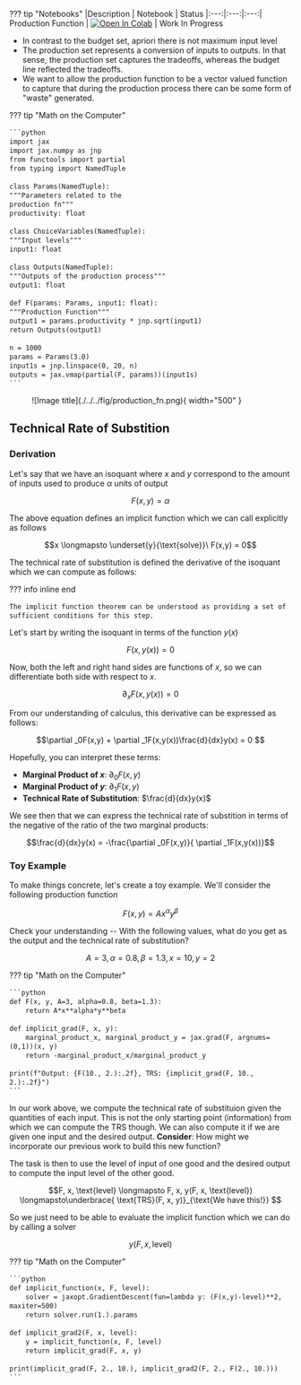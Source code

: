 ??? tip "Notebooks"
    |Description | Notebook | Status 
    |:---:|:---:|:---:|
    Production Function | <a href="https://colab.research.google.com/github/pharringtonp19/mecon/blob/main/notebooks/production_function.ipynb" target="_parent"><img src="https://colab.research.google.com/assets/colab-badge.svg" alt="Open In Colab"/></a> | Work In Progress



- In contrast to the budget set, apriori there is not maximum input level 
- The production set represents a conversion of inputs to outputs. In that sense, the production set captures the tradeoffs, whereas the budget line reflected the tradeoffs. 
- We want to allow the production function to be a vector valued function to capture that during the production process there can be some form of "waste" generated.

??? tip "Math on the Computer"

    ```python 
    import jax
    import jax.numpy as jnp 
    from functools import partial 
    from typing import NamedTuple 

    class Params(NamedTuple):
    """Parameters related to the
    production fn"""
    productivity: float 

    class ChoiceVariables(NamedTuple):
    """Input levels"""
    input1: float 

    class Outputs(NamedTuple):
    """Outputs of the production process"""
    output1: float

    def F(params: Params, input1: float): 
    """Production Function"""
    output1 = params.productivity * jnp.sqrt(input1)
    return Outputs(output1)

    n = 1000
    params = Params(3.0)                                               
    input1s = jnp.linspace(0, 20, n)             
    outputs = jax.vmap(partial(F, params))(input1s)     
    ```

<figure markdown>
  ![Image title](./../../fig/production_fn.png){ width="500" }
</figure>

## Technical Rate of Substition


### Derivation

Let's say that we have an isoquant where $x$ and $y$ correspond to the amount of inputs used to produce $\alpha$ units of output

$$F(x, y) = \alpha $$

The above equation defines an implicit function which we can call explicitly as follows

$$x \longmapsto \underset{y}{\text{solve}}\ F(x,y) = 0$$

The technical rate of substitution is defined the derivative of the isoquant which we can compute as follows:

??? info inline end

    The implicit function theorem can be understood as providing a set of sufficient conditions for this step. 

Let's start by writing the isoquant in terms of the function $y(x)$

$$F(x,y(x)) = 0$$

Now, both the left and right hand sides are functions of $x$, so we can differentiate both side
with respect to $x$.

$$\partial _xF(x,y(x)) = 0$$

From our understanding of calculus, this derivative can be expressed as follows:

$$\partial _0F(x,y) + \partial _1F(x,y(x))\frac{d}{dx}y(x) = 0 $$

Hopefully, you can interpret these terms: 

- **Marginal Product of $x$**: $\partial _0F(x,y)$
- **Marginal Product of $y$**: $\partial _1F(x,y)$
- **Technical Rate of Substitution**: $\frac{d}{dx}y(x)$

We see then that we can express the technical rate of substition in terms of the negative of the ratio of the 
two marginal products: 

$$\frac{d}{dx}y(x) = -\frac{\partial _0F(x,y)}{ \partial _1F(x,y(x))}$$

### Toy Example

To make things concrete, let's create a toy example. We'll consider the following production function

$$F(x, y) = Ax^{\alpha}y^{\beta}$$

Check your understanding -- With the following values, what do you get as the output and the technical rate of substitution? 

$$A=3, \alpha=0.8, \beta=1.3, x=10, y=2$$

??? tip "Math on the Computer"

    ```python 
    def F(x, y, A=3, alpha=0.8, beta=1.3):
        return A*x**alpha*y**beta 

    def implicit_grad(F, x, y):
        marginal_product_x, marginal_product_y = jax.grad(F, argnums=(0,1))(x, y)
        return -marginal_product_x/marginal_product_y

    print(f"Output: {F(10., 2.):.2f}, TRS: {implicit_grad(F, 10., 2.):.2f}")
    ```

In our work above, we compute the technical rate of substituion given the quantities of each input. This is not the only starting point (information) from which we can compute the TRS though. We can also compute it if we are given one input and the desired output. **Consider**: How might we incorporate our previous work to build this new function? 

The task is then to use the level of input of one good and the desired output to compute the input level of the other good. 

$$F, x, \text{level} \longmapsto F, x,  y(F, x, \text{level}) \longmapsto\underbrace{ \text{TRS}(F, x, y)}_{\text{We have this!}} $$

So we just need to be able to evaluate the implicit function which we can do by calling a solver

$$y(F, x, \text{level})$$

??? tip "Math on the Computer"

    ```python 
    def implicit_function(x, F, level):
        solver = jaxopt.GradientDescent(fun=lambda y: (F(x,y)-level)**2, maxiter=500)
        return solver.run(1.).params 

    def implicit_grad2(F, x, level):
        y = implicit_function(x, F, level)  
        return implicit_grad(F, x, y)

    print(implicit_grad(F, 2., 10.), implicit_grad2(F, 2., F(2., 10.)))
    ```
